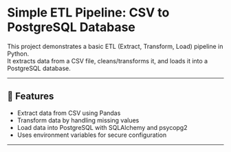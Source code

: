 # Simple ETL Pipeline: CSV to PostgreSQL Database

This project demonstrates a basic ETL (Extract, Transform, Load) pipeline in Python.  
It extracts data from a CSV file, cleans/transforms it, and loads it into a PostgreSQL database.

---

## 🚀 Features

- Extract data from CSV using Pandas  
- Transform data by handling missing values  
- Load data into PostgreSQL with SQLAlchemy and psycopg2  
- Uses environment variables for secure configuration

---

